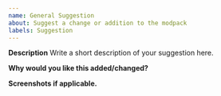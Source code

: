 ```yaml
---
name: General Suggestion
about: Suggest a change or addition to the modpack
labels: Suggestion
---
```


**Description**
Write a short description of your suggestion here.

**Why would you like this added/changed?**

**Screenshots if applicable.**
